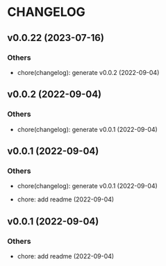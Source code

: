 # CHANGELOG

## v0.0.22 (2023-07-16)

### Others

- chore(changelog): generate v0.0.2 (2022-09-04)

## v0.0.2 (2022-09-04)

### Others

- chore(changelog): generate v0.0.1 (2022-09-04)

## v0.0.1 (2022-09-04)

### Others

- chore(changelog): generate v0.0.1 (2022-09-04)

- chore: add readme (2022-09-04)

## v0.0.1 (2022-09-04)

### Others

- chore: add readme (2022-09-04)
